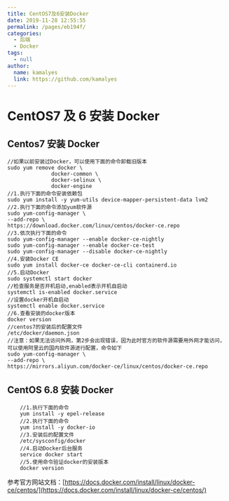 ```yaml
---
title: CentOS7及6安装Docker
date: 2019-11-28 12:55:55
permalink: /pages/eb194f/
categories: 
  - 后端
  - Docker
tags: 
  - null
author: 
  name: kamalyes
  link: https://github.com/kamalyes
---
```


# CentOS7 及 6 安装 Docker

## Centos7 安装 Docker

```
//如果以前安装过Docker，可以使用下面的命令卸载旧版本
sudo yum remove docker \
              docker-common \
              docker-selinux \
              docker-engine
//1.执行下面的命令安装依赖包
sudo yum install -y yum-utils device-mapper-persistent-data lvm2
//2.执行下面的命令添加yum软件源
sudo yum-config-manager \
--add-repo \
https://download.docker.com/linux/centos/docker-ce.repo
//3.依次执行下面的命令
sudo yum-config-manager --enable docker-ce-nightly
sudo yum-config-manager --enable docker-ce-test
sudo yum-config-manager --disable docker-ce-nightly
//4.安装Docker CE
sudo yum install docker-ce docker-ce-cli containerd.io
//5.启动Docker
sudo systemctl start docker
//检查服务是否开机启动,enabled表示开机自启动
systemctl is-enabled docker.service
//设置docker开机自启动
systemctl enable docker.service
//6.查看安装的docker版本
docker version
//centos7的安装后的配置文件
/etc/docker/daemon.json
//注意：如果无法访问外网，第2步会出现错误，因为此时官方的软件源需要用外网才能访问，可以使用阿里云的国内软件源进行配置，命令如下
sudo yum-config-manager \
--add-repo \
https://mirrors.aliyun.com/docker-ce/linux/centos/docker-ce.repo
```

## CentOS 6.8 安装 Docker

```
    //1.执行下面的命令
    yum install -y epel-release
    //2.执行下面的命令
    yum install -y docker-io
    //3.安装后的配置文件
    /etc/sysconfig/docker
    //4.启动Docker后台服务
    service docker start
    //5.使用命令验证docker的安装版本
    docker version
```

参考官方网站文档：[https://docs.docker.com/install/linux/docker-ce/centos/](https://docs.docker.com/install/linux/docker-ce/centos/)
